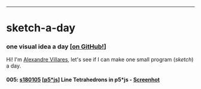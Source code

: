 ----
# sketch-a-day
### one visual idea a day [[on GitHub!](https://github.com/villares/sketch-a-day)]

Hi! I'm [Alexandre Villares](https://abav.lugaralgum.com), let's see if I can make one small program (*sketch*) a day.

 <script language="javascript" type="text/javascript" src="libraries/p5.js"></script>
 <script language="javascript" type="text/javascript" src="s180105.js"></script>
 <div id="sketch-holder"> </div>

#### 005: [s180105](https://github.com/villares/sketch-a-day/tree/master/s180105) [[p5*js](https://www.p5js.org)] Line Tetrahedrons in p5*js - [Screenhot](https://github.com/villares/sketch-a-day/tree/master/s180105/s180104.png) 


